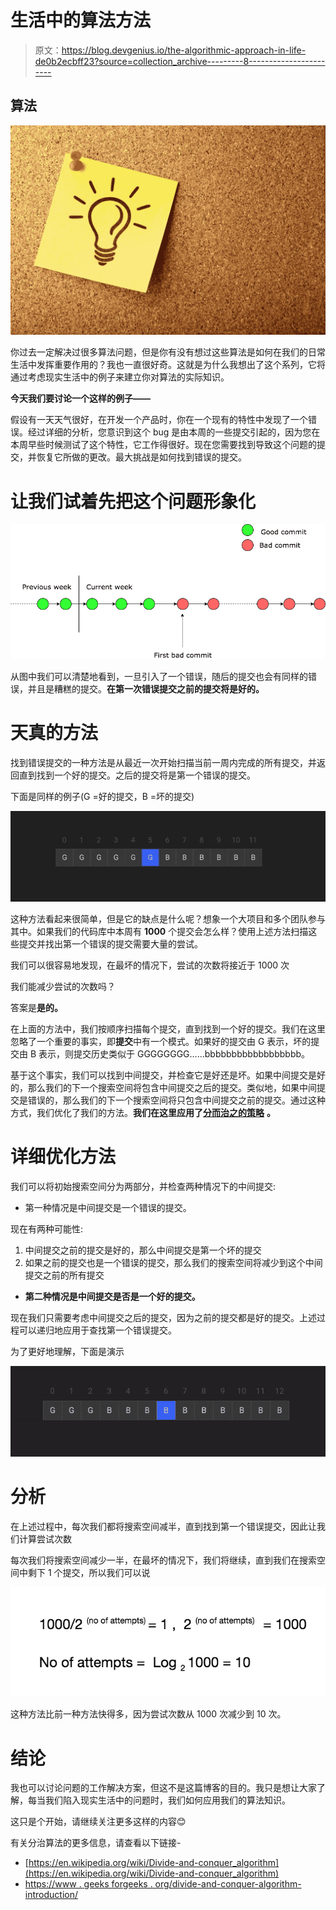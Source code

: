 # 生活中的算法方法

> 原文：<https://blog.devgenius.io/the-algorithmic-approach-in-life-de0b2ecbff23?source=collection_archive---------8----------------------->

## 算法

![](img/a3ea62796678fa5f4abf9cadc5d45ebb.png)

你过去一定解决过很多算法问题，但是你有没有想过这些算法是如何在我们的日常生活中发挥重要作用的？我也一直很好奇。这就是为什么我想出了这个系列，它将通过考虑现实生活中的例子来建立你对算法的实际知识。

**今天我们要讨论一个这样的例子——**

假设有一天天气很好，在开发一个产品时，你在一个现有的特性中发现了一个错误。经过详细的分析，您意识到这个 bug 是由本周的一些提交引起的，因为您在本周早些时候测试了这个特性，它工作得很好。现在您需要找到导致这个问题的提交，并恢复它所做的更改。最大挑战是如何找到错误的提交。

# **让我们试着先把这个问题形象化**

![](img/6d8c217e378bcab7b96cdf97d1328649.png)

从图中我们可以清楚地看到，一旦引入了一个错误，随后的提交也会有同样的错误，并且是糟糕的提交。**在第一次错误提交之前的提交将是好的。**

# 天真的方法

找到错误提交的一种方法是从最近一次开始扫描当前一周内完成的所有提交，并返回直到找到一个好的提交。之后的提交将是第一个错误的提交。

下面是同样的例子(G =好的提交，B =坏的提交)

![](img/eff0248edb18ea0b7c03a303fe802de1.png)

这种方法看起来很简单，但是它的缺点是什么呢？想象一个大项目和多个团队参与其中。如果我们的代码库中本周有 **1000** 个提交会怎么样？使用上述方法扫描这些提交并找出第一个错误的提交需要大量的尝试。

我们可以很容易地发现，在最坏的情况下，尝试的次数将接近于 1000 次

我们能减少尝试的次数吗？

答案是**是的。**

在上面的方法中，我们按顺序扫描每个提交，直到找到一个好的提交。我们在这里忽略了一个重要的事实，即**提交**中有一个模式。如果好的提交由 G 表示，坏的提交由 B 表示，则提交历史类似于 GGGGGGGG……bbbbbbbbbbbbbbbbbb。

基于这个事实，我们可以找到中间提交，并检查它是好还是坏。如果中间提交是好的，那么我们的下一个搜索空间将包含中间提交之后的提交。类似地，如果中间提交是错误的，那么我们的下一个搜索空间将只包含中间提交之前的提交。通过这种方式，我们优化了我们的方法。**我们在这里应用了**[**分而治之的策略**](https://en.wikipedia.org/wiki/Divide-and-conquer_algorithm) **。**

# 详细优化方法

我们可以将初始搜索空间分为两部分，并检查两种情况下的中间提交:

*   第一种情况是中间提交是一个错误的提交。

现在有两种可能性:

1.  中间提交之前的提交是好的，那么中间提交是第一个坏的提交
2.  如果之前的提交也是一个错误的提交，那么我们的搜索空间将减少到这个中间提交之前的所有提交

*   **第二种情况是中间提交是否是一个好的提交。**

现在我们只需要考虑中间提交之后的提交，因为之前的提交都是好的提交。上述过程可以递归地应用于查找第一个错误提交。

为了更好地理解，下面是演示

![](img/1c944f4b6c65152a659d424c96a7c6a6.png)

# **分析**

在上述过程中，每次我们都将搜索空间减半，直到找到第一个错误提交，因此让我们计算尝试次数

每次我们将搜索空间减少一半，在最坏的情况下，我们将继续，直到我们在搜索空间中剩下 1 个提交，所以我们可以说

![](img/6e1ee490ffd5329a8ddeaf4aee2a6a0a.png)

这种方法比前一种方法快得多，因为尝试次数从 1000 次减少到 10 次。

# **结论**

我也可以讨论问题的工作解决方案，但这不是这篇博客的目的。我只是想让大家了解，每当我们陷入现实生活中的问题时，我们如何应用我们的算法知识。

这只是个开始，请继续关注更多这样的内容😊

有关分治算法的更多信息，请查看以下链接-

*   [https://en.wikipedia.org/wiki/Divide-and-conquer_algorithm](https://en.wikipedia.org/wiki/Divide-and-conquer_algorithm)
*   [https://www . geeks forgeeks . org/divide-and-conquer-algorithm-introduction/](https://www.geeksforgeeks.org/divide-and-conquer-algorithm-introduction/)